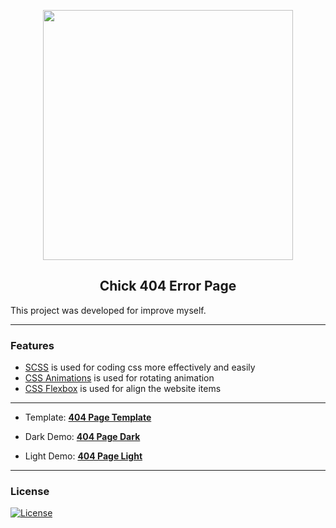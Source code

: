 <p  align="center">
<img width="400" src="https://assets.materialup.com/uploads/4cccdb7f-aaa2-4167-9520-3d5600618294/preview.jpg">

</p>

<h2  align="center">Chick 404 Error Page</h2>

  This project was developed for improve myself.

---

### Features 
  
  - [SCSS](https://sass-lang.com/guide) is used for coding css more effectively and easily
- [CSS Animations](https://www.w3schools.com/css/css3_animations.asp) is used for rotating animation
- [CSS Flexbox](https://www.w3schools.com/css/css3_flexbox.asp) is used for align the website items
---

 - Template: [**404 Page Template**](https://www.uplabs.com/posts/404-error-bc25e007-d4a4-4d77-b43e-4e92d8ae144a)

- Dark Demo: [**404 Page Dark**](https://yasinatesim.github.io/chick-404-error-page/404-dark-theme.html)

- Light Demo: [**404 Page Light**](https://yasinatesim.github.io/chick-404-error-page/404-light-theme.html)

---

### License 

[![License](http://img.shields.io/:license-mit-purple.svg)](http://badges.mit-license.org)
